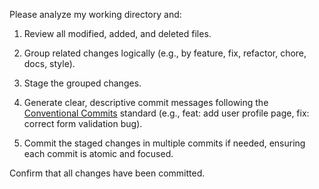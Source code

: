 Please analyze my working directory and:

1. Review all modified, added, and deleted files.

2. Group related changes logically (e.g., by feature, fix, refactor, chore, docs, style).

3. Stage the grouped changes.

4. Generate clear, descriptive commit messages following the [Conventional Commits](https://www.conventionalcommits.org/) standard (e.g., feat: add user profile page, fix: correct form validation bug).

5. Commit the staged changes in multiple commits if needed, ensuring each commit is atomic and focused.

Confirm that all changes have been committed.
